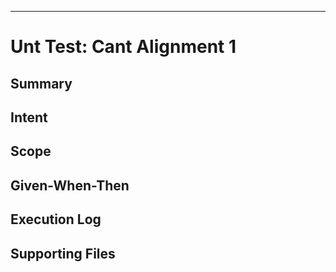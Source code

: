 
---

# Unt Test: Cant Alignment 1
## Summary
## Intent
## Scope
## Given-When-Then
## Execution Log
## Supporting Files
